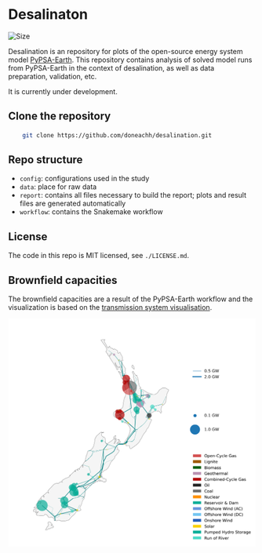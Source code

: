 # Desalinaton

![Size](https://img.shields.io/github/repo-size/doneachh/desalination)

Desalination is an repository for plots of the open-source energy system model [PyPSA-Earth](https://github.com/pypsa-meets-earth/pypsa-earth).
This repository contains analysis of solved model runs from PyPSA-Earth in the context of desalination, as well as data preparation, validation, etc.

It is currently under development.

## Clone the repository

```bash
    git clone https://github.com/doneachh/desalination.git
```



## Repo structure

* `config`: configurations used in the study
* `data`: place for raw data
* `report`: contains all files necessary to build the report; plots and result files are generated automatically
* `workflow`: contains the Snakemake workflow

## License

The code in this repo is MIT licensed, see `./LICENSE.md`.

## Brownfield capacities
The brownfield capacities are a result of the PyPSA-Earth workflow and the visualization is based on 
the [transmission system visualisation](https://github.com/pypsa-meets-earth/documentation/blob/main/notebooks/viz/regional_transm_system_viz.ipynb).


![Brownfield capacities](readme/brownfield_capacities_.png?raw=true "Brownfield capacities")

